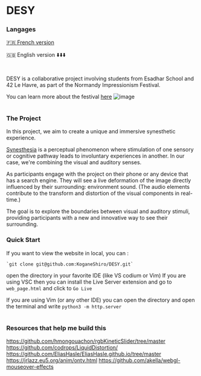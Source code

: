 # DESY

### Langages
[🇫🇷 French version](https://github.com/KoganeShiro/DESY/blob/main/README%20(fr).md)

🇬🇧 English version ⬇️⬇️⬇️

#

DESY is a collaborative project involving students from Esadhar School and 42 Le Havre, as part of the Normandy Impressionism Festival.

You can learn more about the festival [here](https://www.normandie-impressionniste.fr/en)
![image](https://github.com/KoganeShiro/desy/assets/126095786/c3f5f0df-1095-4d5a-93fe-ec71be1ea26e)

#
### The Project
In this project, we aim to create a unique and immersive synesthetic experience.

[Synesthesia](https://en.wikipedia.org/wiki/Synesthesia) is a perceptual phenomenon where stimulation of one sensory or cognitive pathway leads to involuntary experiences in another. In our case, we're combining the visual and auditory senses.

As participants engage with the project on their phone or any device that has a search engine.
They will see a live deformation of the image directly influenced by their surrounding: environment sound. (The audio elements contribute to the transform and distortion of the visual components in real-time.)
<!--
image or video
-->
The goal is to explore the boundaries between visual and auditory stimuli, providing participants with a new and innovative way to see their surrounding.


### Quick Start
If you want to view the website in local, you can :

    `git clone git@github.com:KoganeShiro/DESY.git`
  open the directory in your favorite IDE (like VS codium or Vim)
  If you are using VSC then you can install the Live Server extension and go to `web_page.html` and click to `Go Live`

  If you are using Vim (or any other IDE) you can open the directory and open the terminal and write
    `python3 -m http.server`

#

#
### Resources that help me build this
https://github.com/hmongouachon/rgbKineticSlider/tree/master
https://github.com/codrops/LiquidDistortion/
https://github.com/EliasHasle/EliasHasle.github.io/tree/master
https://jrlazz.eu5.org/anim/ontv.html
https://github.com/akella/webgl-mouseover-effects
